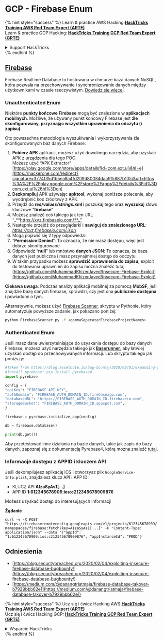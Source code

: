 # GCP - Firebase Enum

{% hint style="success" %}
Learn & practice AWS Hacking:<img src="../../../.gitbook/assets/image (1) (1) (1) (1).png" alt="" data-size="line">[**HackTricks Training AWS Red Team Expert (ARTE)**](https://training.hacktricks.xyz/courses/arte)<img src="../../../.gitbook/assets/image (1) (1) (1) (1).png" alt="" data-size="line">\
Learn & practice GCP Hacking: <img src="../../../.gitbook/assets/image (2) (1).png" alt="" data-size="line">[**HackTricks Training GCP Red Team Expert (GRTE)**<img src="../../../.gitbook/assets/image (2) (1).png" alt="" data-size="line">](https://training.hacktricks.xyz/courses/grte)

<details>

<summary>Support HackTricks</summary>

* Check the [**subscription plans**](https://github.com/sponsors/carlospolop)!
* **Join the** 💬 [**Discord group**](https://discord.gg/hRep4RUj7f) or the [**telegram group**](https://t.me/peass) or **follow** us on **Twitter** 🐦 [**@hacktricks\_live**](https://twitter.com/hacktricks_live)**.**
* **Share hacking tricks by submitting PRs to the** [**HackTricks**](https://github.com/carlospolop/hacktricks) and [**HackTricks Cloud**](https://github.com/carlospolop/hacktricks-cloud) github repos.

</details>
{% endhint %}

## [Firebase](https://cloud.google.com/sdk/gcloud/reference/firebase/)

Firebase Realtime Database to hostowana w chmurze baza danych NoSQL, która pozwala na przechowywanie i synchronizowanie danych między użytkownikami w czasie rzeczywistym. [Dowiedz się więcej](https://firebase.google.com/products/realtime-database/).

### Unauthenticated Enum

Niektóre **punkty końcowe Firebase** mogą być znalezione w **aplikacjach mobilnych**. Możliwe, że używany punkt końcowy Firebase jest **źle skonfigurowany, przyznając wszystkim uprawnienia do odczytu (i zapisu)**.

Oto powszechna metodologia wyszukiwania i wykorzystywania źle skonfigurowanych baz danych Firebase:

1. **Pobierz APK** aplikacji, możesz użyć dowolnego narzędzia, aby uzyskać APK z urządzenia dla tego POC.\
Możesz użyć “APK Extractor” [https://play.google.com/store/apps/details?id=com.ext.ui\&hl=e](https://hackerone.com/redirect?signature=3774f35d1b5ea8a4fd209d80084daa9f5887b105\&url=https%3A%2F%2Fplay.google.com%2Fstore%2Fapps%2Fdetails%3Fid%3Dcom.ext.ui%26hl%3Den)
2. **Dezkompiluj** APK używając **apktool**, wykonaj poniższe polecenie, aby wyodrębnić kod źródłowy z APK.
3. Przejdź do _**res/values/strings.xml**_ i poszukaj tego oraz **wyszukaj** słowo kluczowe “**firebase**”
4. Możesz znaleźć coś takiego jak ten URL “_**https://xyz.firebaseio.com/**_”
5. Następnie przejdź do przeglądarki i **nawiguj do znalezionego URL**: _https://xyz.firebaseio.com/.json_
6. Mogą pojawić się 2 typy odpowiedzi:
1. “**Permission Denied**”: To oznacza, że nie masz dostępu, więc jest dobrze skonfigurowane
2. Odpowiedź “**null**” lub mnóstwo **danych JSON**: To oznacza, że baza danych jest publiczna i masz przynajmniej dostęp do odczytu.
1. W takim przypadku możesz **sprawdzić uprawnienia do zapisu**, exploit do testowania uprawnień do zapisu można znaleźć tutaj: [https://github.com/MuhammadKhizerJaved/Insecure-Firebase-Exploit](https://github.com/MuhammadKhizerJaved/Insecure-Firebase-Exploit)

**Ciekawa uwaga**: Podczas analizy aplikacji mobilnej za pomocą **MobSF**, jeśli znajdzie bazę danych firebase, sprawdzi, czy jest ona **publicznie dostępna** i powiadomi o tym.

Alternatywnie, możesz użyć [Firebase Scanner](https://github.com/shivsahni/FireBaseScanner), skryptu w Pythonie, który automatyzuje powyższe zadanie, jak pokazano poniżej:
```bash
python FirebaseScanner.py -f <commaSeperatedFirebaseProjectNames>
```
### Authenticated Enum

Jeśli masz dane uwierzytelniające do uzyskania dostępu do bazy danych Firebase, możesz użyć narzędzia takiego jak [**Baserunner**](https://github.com/iosiro/baserunner), aby łatwiej uzyskać dostęp do przechowywanych informacji. Lub skryptu takiego jak poniższy:
```python
#Taken from https://blog.assetnote.io/bug-bounty/2020/02/01/expanding-attack-surface-react-native/
#Install pyrebase: pip install pyrebase4
import pyrebase

config = {
"apiKey": "FIREBASE_API_KEY",
"authDomain": "FIREBASE_AUTH_DOMAIN_ID.firebaseapp.com",
"databaseURL": "https://FIREBASE_AUTH_DOMAIN_ID.firebaseio.com",
"storageBucket": "FIREBASE_AUTH_DOMAIN_ID.appspot.com",
}

firebase = pyrebase.initialize_app(config)

db = firebase.database()

print(db.get())
```
Aby przetestować inne działania na bazie danych, takie jak zapis do bazy danych, zapoznaj się z dokumentacją Pyrebase4, którą można znaleźć [tutaj](https://github.com/nhorvath/Pyrebase4).

### Informacje dostępu z APPID i kluczem API <a href="#access-info-with-appid-and-api-key" id="access-info-with-appid-and-api-key"></a>

Jeśli dekompilujesz aplikację iOS i otworzysz plik `GoogleService-Info.plist`, znajdziesz klucz API i APP ID:

* KLUCZ API **AIzaSyAs1\[...]**
* APP ID **1:612345678909:ios:c212345678909876**

Możesz uzyskać dostęp do interesujących informacji

**Żądanie**

`curl -v -X POST "https://firebaseremoteconfig.googleapis.com/v1/projects/612345678909/namespaces/firebase:fetch?key=AIzaSyAs1[...]" -H "Content-Type: application/json" --data '{"appId": "1:612345678909:ios:c212345678909876", "appInstanceId": "PROD"}'`

## Odniesienia <a href="#references" id="references"></a>

* ​[https://blog.securitybreached.org/2020/02/04/exploiting-insecure-firebase-database-bugbounty/](https://blog.securitybreached.org/2020/02/04/exploiting-insecure-firebase-database-bugbounty/)​
* ​[https://medium.com/@danangtriatmaja/firebase-database-takover-b7929bbb62e1](https://medium.com/@danangtriatmaja/firebase-database-takover-b7929bbb62e1)​

{% hint style="success" %}
Ucz się i ćwicz Hacking AWS:<img src="../../../.gitbook/assets/image (1) (1) (1) (1).png" alt="" data-size="line">[**HackTricks Training AWS Red Team Expert (ARTE)**](https://training.hacktricks.xyz/courses/arte)<img src="../../../.gitbook/assets/image (1) (1) (1) (1).png" alt="" data-size="line">\
Ucz się i ćwicz Hacking GCP: <img src="../../../.gitbook/assets/image (2) (1).png" alt="" data-size="line">[**HackTricks Training GCP Red Team Expert (GRTE)**<img src="../../../.gitbook/assets/image (2) (1).png" alt="" data-size="line">](https://training.hacktricks.xyz/courses/grte)

<details>

<summary>Wsparcie HackTricks</summary>

* Sprawdź [**plany subskrypcyjne**](https://github.com/sponsors/carlospolop)!
* **Dołącz do** 💬 [**grupy Discord**](https://discord.gg/hRep4RUj7f) lub [**grupy telegramowej**](https://t.me/peass) lub **śledź** nas na **Twitterze** 🐦 [**@hacktricks\_live**](https://twitter.com/hacktricks_live)**.**
* **Podziel się sztuczkami hackingowymi, przesyłając PR-y do** [**HackTricks**](https://github.com/carlospolop/hacktricks) i [**HackTricks Cloud**](https://github.com/carlospolop/hacktricks-cloud) repozytoriów github.

</details>
{% endhint %}
